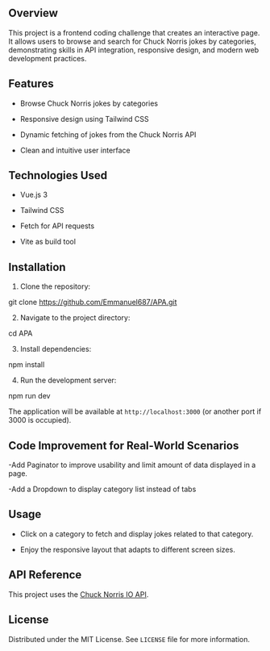 ## Overview

This project is a frontend coding challenge that creates an interactive page. It allows users to browse and search for Chuck Norris jokes by categories, demonstrating skills in API integration, responsive design, and modern web development practices.

## Features
- Browse Chuck Norris jokes by categories

- Responsive design using Tailwind CSS

- Dynamic fetching of jokes from the Chuck Norris API

- Clean and intuitive user interface


## Technologies Used
- Vue.js 3

- Tailwind CSS

- Fetch for API requests

- Vite as build tool

## Installation

1. Clone the repository:
 
 git clone https://github.com/Emmanuel687/APA.git

2. Navigate to the project directory:

  cd  APA

3. Install dependencies:

  npm install

4. Run the development server:

  npm run dev


The application will be available at `http://localhost:3000` (or another port if 3000 is occupied).

## Code Improvement for Real-World Scenarios

-Add Paginator to improve usability and limit amount of data displayed in a page.

-Add a Dropdown to display category list instead of tabs


## Usage
- Click on a category to fetch and display jokes related to that category.

- Enjoy the responsive layout that adapts to different screen sizes.

## API Reference

This project uses the [Chuck Norris IO API](https://api.chucknorris.io/).

## License
Distributed under the MIT License. See `LICENSE` file for more information.



